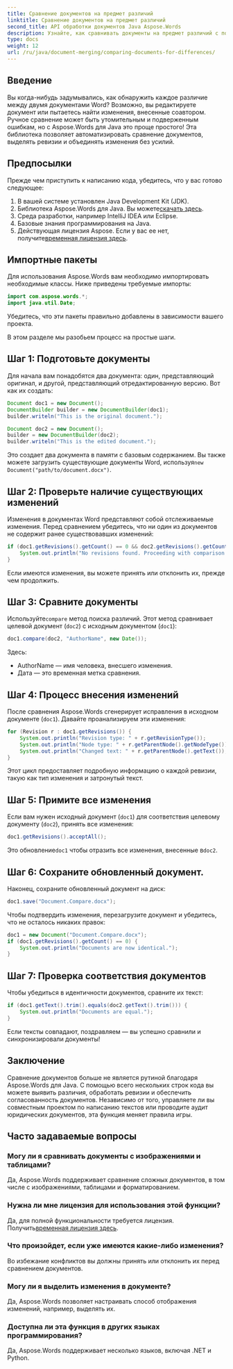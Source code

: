 ```yaml
---
title: Сравнение документов на предмет различий
linktitle: Сравнение документов на предмет различий
second_title: API обработки документов Java Aspose.Words
description: Узнайте, как сравнивать документы на предмет различий с помощью Aspose.Words в Java. Наше пошаговое руководство обеспечивает точное управление документами.
type: docs
weight: 12
url: /ru/java/document-merging/comparing-documents-for-differences/
---
```

## Введение

Вы когда-нибудь задумывались, как обнаружить каждое различие между двумя документами Word? Возможно, вы редактируете документ или пытаетесь найти изменения, внесенные соавтором. Ручное сравнение может быть утомительным и подверженным ошибкам, но с Aspose.Words для Java это проще простого! Эта библиотека позволяет автоматизировать сравнение документов, выделять ревизии и объединять изменения без усилий.

## Предпосылки

Прежде чем приступить к написанию кода, убедитесь, что у вас готово следующее:  
1. В вашей системе установлен Java Development Kit (JDK).  
2.  Библиотека Aspose.Words для Java. Вы можете[скачать здесь](https://releases.aspose.com/words/java/).  
3. Среда разработки, например IntelliJ IDEA или Eclipse.  
4. Базовые знания программирования на Java.  
5.  Действующая лицензия Aspose. Если у вас ее нет, получите[временная лицензия здесь](https://purchase.aspose.com/temporary-license/).

## Импортные пакеты

Для использования Aspose.Words вам необходимо импортировать необходимые классы. Ниже приведены требуемые импорты:

```java
import com.aspose.words.*;
import java.util.Date;
```

Убедитесь, что эти пакеты правильно добавлены в зависимости вашего проекта.


В этом разделе мы разобьем процесс на простые шаги.


## Шаг 1: Подготовьте документы

Для начала вам понадобятся два документа: один, представляющий оригинал, и другой, представляющий отредактированную версию. Вот как их создать:

```java
Document doc1 = new Document();
DocumentBuilder builder = new DocumentBuilder(doc1);
builder.writeln("This is the original document.");

Document doc2 = new Document();
builder = new DocumentBuilder(doc2);
builder.writeln("This is the edited document.");
```

 Это создает два документа в памяти с базовым содержанием. Вы также можете загрузить существующие документы Word, используя`new Document("path/to/document.docx")`.


## Шаг 2: Проверьте наличие существующих изменений

Изменения в документах Word представляют собой отслеживаемые изменения. Перед сравнением убедитесь, что ни один из документов не содержит ранее существовавших изменений:

```java
if (doc1.getRevisions().getCount() == 0 && doc2.getRevisions().getCount() == 0) {
    System.out.println("No revisions found. Proceeding with comparison...");
}
```

Если имеются изменения, вы можете принять или отклонить их, прежде чем продолжить.


## Шаг 3: Сравните документы

 Используйте`compare` метод поиска различий. Этот метод сравнивает целевой документ (`doc2`) с исходным документом (`doc1`):

```java
doc1.compare(doc2, "AuthorName", new Date());
```

Здесь:
- AuthorName — имя человека, внесшего изменения.
- Дата — это временная метка сравнения.


## Шаг 4: Процесс внесения изменений

После сравнения Aspose.Words сгенерирует исправления в исходном документе (`doc1`). Давайте проанализируем эти изменения:

```java
for (Revision r : doc1.getRevisions()) {
    System.out.println("Revision type: " + r.getRevisionType());
    System.out.println("Node type: " + r.getParentNode().getNodeType());
    System.out.println("Changed text: " + r.getParentNode().getText());
}
```

Этот цикл предоставляет подробную информацию о каждой ревизии, такую как тип изменения и затронутый текст.


## Шаг 5: Примите все изменения

Если вам нужен исходный документ (`doc1`) для соответствия целевому документу (`doc2`), принять все изменения:

```java
doc1.getRevisions().acceptAll();
```

 Это обновление`doc1` чтобы отразить все изменения, внесенные в`doc2`.


## Шаг 6: Сохраните обновленный документ.

Наконец, сохраните обновленный документ на диск:

```java
doc1.save("Document.Compare.docx");
```

Чтобы подтвердить изменения, перезагрузите документ и убедитесь, что не осталось никаких правок:

```java
doc1 = new Document("Document.Compare.docx");
if (doc1.getRevisions().getCount() == 0) {
    System.out.println("Documents are now identical.");
}
```


## Шаг 7: Проверка соответствия документов

Чтобы убедиться в идентичности документов, сравните их текст:

```java
if (doc1.getText().trim().equals(doc2.getText().trim())) {
    System.out.println("Documents are equal.");
}
```

Если тексты совпадают, поздравляем — вы успешно сравнили и синхронизировали документы!


## Заключение

Сравнение документов больше не является рутиной благодаря Aspose.Words для Java. С помощью всего нескольких строк кода вы можете выявить различия, обработать ревизии и обеспечить согласованность документов. Независимо от того, управляете ли вы совместным проектом по написанию текстов или проводите аудит юридических документов, эта функция меняет правила игры.

## Часто задаваемые вопросы

### Могу ли я сравнивать документы с изображениями и таблицами?  
Да, Aspose.Words поддерживает сравнение сложных документов, в том числе с изображениями, таблицами и форматированием.

### Нужна ли мне лицензия для использования этой функции?  
 Да, для полной функциональности требуется лицензия. Получить[временная лицензия здесь](https://purchase.aspose.com/temporary-license/).

### Что произойдет, если уже имеются какие-либо изменения?  
Во избежание конфликтов вы должны принять или отклонить их перед сравнением документов.

### Могу ли я выделить изменения в документе?  
Да, Aspose.Words позволяет настраивать способ отображения изменений, например, выделять их.

### Доступна ли эта функция в других языках программирования?  
Да, Aspose.Words поддерживает несколько языков, включая .NET и Python.